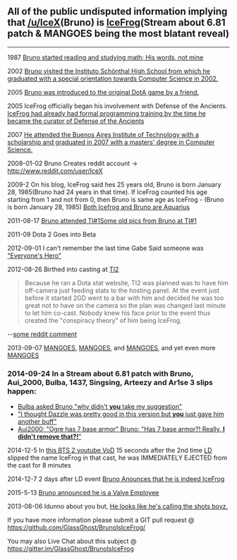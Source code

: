 ## All of the public undisputed information implying that [/u/IceX](http://reddit.com/user/IceX)(Bruno) is [IceFrog](http://i.imgur.com/7qtLpQL.jpg)(Stream about 6.81 patch & MANGOES being the most blatant reveal)
___

1987 [Bruno started reading and studying math; His words, not mine](https://youtu.be/hGTodHNXTA4?t=3m27s)

2002 [Bruno visited the Instituto Schönthal High School from which he graduated with a special orientation towards Computer Science in 2002.](http://en.wikipedia.org/wiki/User:FredericL/Bruno_Carlucci)

2005 [Bruno was introduced to the original DotA game by a friend.](http://en.wikipedia.org/wiki/User:FredericL/Bruno_Carlucci)

2005 IceFrog officially began his involvement with Defense of the Ancients. [IceFrog had already had formal programming training by the time he became the curator of Defense of the Ancients](http://dota2.gamepedia.com/IceFrog)

2007 [He attended the Buenos Aires Institute of Technology with a scholarship and graduated in 2007 with a masters' degree in Computer Science.](http://en.wikipedia.org/wiki/User:FredericL/Bruno_Carlucci)

2008-01-02 Bruno Creates reddit account -> http://www.reddit.com/user/IceX

2009-2 On his blog, IceFrog said hes 25 years old, Bruno is born January 28, 1985(Bruno had 24 years in that time). If IceFrog counted his age starting from 1 and not from 0, then Bruno is same age as IceFrog - (Bruno is born January 28, 1985)
[Both Icefrog and Bruno are Aquarius](http://t.qq.com/icefrogdev/)

2011-08-17 [Bruno attended TI#1](https://youtu.be/hGTodHNXTA4?t=40s)[Some old pics from Bruno at TI#1](https://twitter.com/StatsmanBruno/status/567486814475153408)

2011-09 Dota 2 Goes into Beta

2012-09-01 I can't remember the last time Gabe Said someone was ["Everyone's Hero"](https://twitter.com/follow2GD/status/242019659312951296)

2012-08-26 Birthed into casting at [TI2](http://wiki.teamliquid.net/dota2/The_International/2012)
> Because he ran a Dota stat website, TI2 was planned was to have him off-camera
> just feeding stats to the hosting panel. At the event just before it started 2GD
> went to a bar with him and decided he was too great not to have on the camera so
> the plan was changed last minute to let him co-cast. Nobody knew his face prior
> to the event thus created the "conspiracy theory" of him being IceFrog.

--[some reddit comment](http://www.reddit.com/r/DotA2/comments/35wh35/bruno_announced_that_he_is_now_working_for_valve/cr8l1mh)

2013-09-07 [MANGOES](http://imgur.com/vltebEX), [MANGOES](https://twitter.com/StatsmanBruno/status/376378087690104834), and [MANGOES](https://twitter.com/StatsmanBruno/status/376378087690104834), and yet even more [MANGOES](http://wiki.teamliquid.net/dota2/Enchanted_Mango)

### 2014-09-24 In a Stream about 6.81 patch with Bruno, Aui_2000, Bulba, 1437, Singsing, Arteezy and Ar1se 3 slips happen:

  * [Bulba asked Bruno "why didn't **you** take my suggestion"](https://youtu.be/SWu-1eQOVPs?t=23m) 
  * ["I thought Dazzle was pretty good in this version but **you** just gave him another buff"](https://youtu.be/SWu-1eQOVPs?t=1496)
  * [Aui2000: "Ogre has 7 base armor" Bruno: "Has 7 base armor?! Really, **I didn't remove that?!**"](http://www.youtube.com/watch?v=SWu-1eQOVPs&t=66m35s)


2014-12-5 In [this BTS 2 youtube VoD](http://youtu.be/PH9RVwoH81g?t=37m42s) 15 seconds after the 2nd time  [LD](http://www.reddit.com/user/ldDOTA) slipped the name IceFrog in that cast, he was IMMEDIATELY EJECTED from the cast for 8 minutes

2014-12-7 2 days after LD event [Bruno Anounces that he is indeed IceFrog](https://youtu.be/04IMtl5yfvs)

2015-5-13 [Bruno announced he is a Valve Employee](http://www.reddit.com/r/DotA2/comments/35uil7/where_are_bruno_and_2gd/cr8giio)

2013-08-06 Idunno about you but, [He looks like he's calling the shots boyz.](http://i.imgur.com/0s60Bul.jpg)

If you have more information please submit a GIT pull request @ https://github.com/GlassGhost/BrunoIsIceFrog/

You may also Live Chat about this subject @ https://gitter.im/GlassGhost/BrunoIsIceFrog
